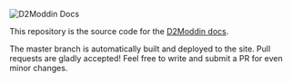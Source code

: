 ![D2Moddin Docs](http://i.imgur.com/UgN4uSs.png)

This repository is the source code for the [D2Moddin docs](http://docs.d2modd.in).

The master branch is automatically built and deployed to the site. Pull requests are gladly accepted! Feel free to write and submit a PR for even minor changes.
